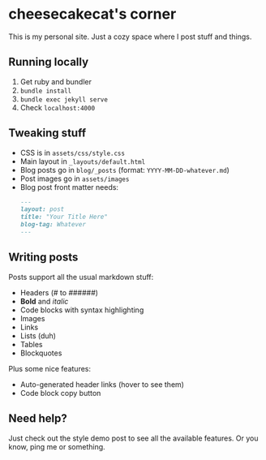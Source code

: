 # cheesecakecat's corner

This is my personal site. Just a cozy space where I post stuff and things.

## Running locally

1. Get ruby and bundler
2. `bundle install`
3. `bundle exec jekyll serve`
4. Check `localhost:4000`

## Tweaking stuff

- CSS is in `assets/css/style.css`
- Main layout in `_layouts/default.html`
- Blog posts go in `blog/_posts` (format: `YYYY-MM-DD-whatever.md`)
- Post images go in `assets/images`
- Blog post front matter needs:
  ```md
  ---
  layout: post
  title: "Your Title Here"
  blog-tag: Whatever
  ---
  ```

## Writing posts

Posts support all the usual markdown stuff:
- Headers (# to ######)
- **Bold** and *italic*
- Code blocks with syntax highlighting
- Images
- Links
- Lists (duh)
- Tables
- Blockquotes

Plus some nice features:
- Auto-generated header links (hover to see them)
- Code block copy button

## Need help?

Just check out the style demo post to see all the available features. Or you know, ping me or something.
